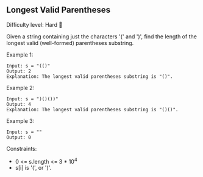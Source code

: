 ## Longest Valid Parentheses
Difficulty level: Hard :red_circle:

Given a string containing just the characters '(' and ')', find the length of the longest valid (well-formed) parentheses substring.

Example 1:
```
Input: s = "(()"
Output: 2
Explanation: The longest valid parentheses substring is "()".
```
Example 2:
```
Input: s = ")()())"
Output: 4
Explanation: The longest valid parentheses substring is "()()".
```
Example 3:
```
Input: s = ""
Output: 0
``` 

Constraints:

-  0 <= s.length <= 3 * 10<sup>4</sup>
-  s[i] is '(', or ')'.
